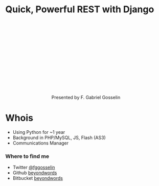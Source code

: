 
# Quick, Powerful REST with Django

<p style="margin-top: 250px; text-align: center;">Presented by F. Gabriel Gosselin</p>

# Whois

* Using Python for ~1 year
* Background in PHP/MySQL, JS, Flash (AS3)
* Communications Manager

### Where to find me
* Twitter [@fggosselin](http://twitter.com/#!/fggosselin "Follow fggosselin on Twitter")
* Github [beyondwords](https://github.com/beyondwords)
* Bitbucket [beyondwords](https://bitbucket.org/beyondwords)







